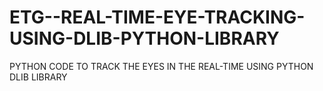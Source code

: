# ETG--REAL-TIME-EYE-TRACKING-USING-DLIB-PYTHON-LIBRARY
PYTHON CODE TO TRACK THE EYES IN THE REAL-TIME USING PYTHON DLIB LIBRARY
